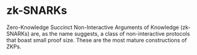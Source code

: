 # zk-SNARKs

Zero-Knowledge Succinct Non-Interactive Arguments of Knowledge (zk-SNARKs) are, as the name suggests, a class of non-interactive protocols that boast small proof size. These are the most mature constructions of ZKPs.